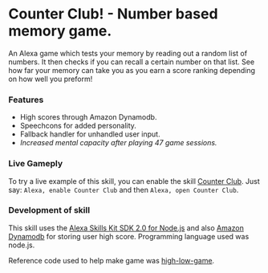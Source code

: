 # Counter Club! - Number based memory game.

An Alexa game which tests your memory by reading out a random list of numbers. It then checks if you can recall a certain number on that list.
See how far your memory can take you as you earn a score ranking depending on how well you preform!

### Features
* High scores through Amazon Dynamodb.
* Speechcons for added personality.
* Fallback handler for unhandled user input.
* _Increased mental capacity after playing 47 game sessions._

### Live Gameply
To try a live example of this skill, you can enable the skill [Counter Club](https://www.amazon.com/NotMatt-Counter-Club/dp/B07FNK6TR8/ref=sr_1_1?s=digital-skills&ie=UTF8&qid=1532144294&sr=1-1&keywords=counter+club). Just say: `Alexa, enable Counter Club` and then `Alexa, open Counter Club`.

### Development of skill

This skill uses the [Alexa Skills Kit SDK 2.0 for Node.js](https://github.com/alexa/alexa-skills-kit-sdk-for-nodejs) and also [Amazon Dynamodb](https://aws.amazon.com/dynamodb/) for storing user high score.
Programming language used was node.js.

Reference code used to help make game was [high-low-game](https://github.com/alexa/skill-sample-nodejs-highlowgame/blob/master/lambda/custom/index.js).